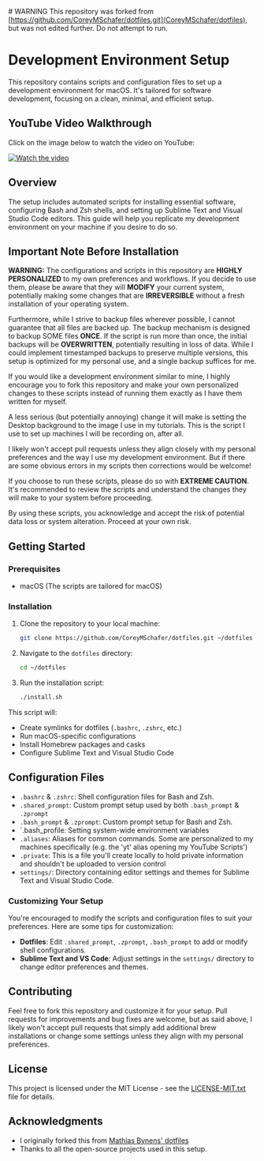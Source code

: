 # WARNING
This repository was forked from [https://github.com/CoreyMSchafer/dotfiles.git](CoreyMSchafer/dotfiles), but was not edited further. Do not attempt to run.

# Development Environment Setup

This repository contains scripts and configuration files to set up a development environment for macOS. It's tailored for software development, focusing on a clean, minimal, and efficient setup.

## YouTube Video Walkthrough

Click on the image below to watch the video on YouTube:

[![Watch the video](https://img.youtube.com/vi/ra5kMCXO-6I/0.jpg)](https://youtu.be/ra5kMCXO-6I)

## Overview

The setup includes automated scripts for installing essential software, configuring Bash and Zsh shells, and setting up Sublime Text and Visual Studio Code editors. This guide will help you replicate my development environment on your machine if you desire to do so.

## Important Note Before Installation

**WARNING:** The configurations and scripts in this repository are **HIGHLY PERSONALIZED** to my own preferences and workflows. If you decide to use them, please be aware that they will **MODIFY** your current system, potentially making some changes that are **IRREVERSIBLE** without a fresh installation of your operating system.

Furthermore, while I strive to backup files wherever possible, I cannot guarantee that all files are backed up. The backup mechanism is designed to backup SOME files **ONCE**. If the script is run more than once, the initial backups will be **OVERWRITTEN**, potentially resulting in loss of data. While I could implement timestamped backups to preserve multiple versions, this setup is optimized for my personal use, and a single backup suffices for me.

If you would like a development environment similar to mine, I highly encourage you to fork this repository and make your own personalized changes to these scripts instead of running them exactly as I have them written for myself.

A less serious (but potentially annoying) change it will make is setting the Desktop background to the image I use in my tutorials. This is the script I use to set up machines I will be recording on, after all.

I likely won't accept pull requests unless they align closely with my personal preferences and the way I use my development environment. But if there are some obvious errors in my scripts then corrections would be welcome!

If you choose to run these scripts, please do so with **EXTREME CAUTION**. It's recommended to review the scripts and understand the changes they will make to your system before proceeding.

By using these scripts, you acknowledge and accept the risk of potential data loss or system alteration. Proceed at your own risk.

## Getting Started

### Prerequisites

-  macOS (The scripts are tailored for macOS)

### Installation

1. Clone the repository to your local machine:
   ```sh
   git clone https://github.com/CoreyMSchafer/dotfiles.git ~/dotfiles
   ```
2. Navigate to the `dotfiles` directory:
   ```sh
   cd ~/dotfiles
   ```
3. Run the installation script:
   ```sh
   ./install.sh
   ```

This script will:

-  Create symlinks for dotfiles (`.bashrc`, `.zshrc`, etc.)
-  Run macOS-specific configurations
-  Install Homebrew packages and casks
-  Configure Sublime Text and Visual Studio Code

## Configuration Files

-  `.bashrc` & `.zshrc`: Shell configuration files for Bash and Zsh.
-  `.shared_prompt`: Custom prompt setup used by both `.bash_prompt` & `.zprompt`
-  `.bash_prompt` & `.zprompt`: Custom prompt setup for Bash and Zsh.
-  `.bash_profile: Setting system-wide environment variables
-  `.aliases`: Aliases for common commands. Some are personalized to my machines specifically (e.g. the 'yt' alias opening my YouTube Scripts')
-  `.private`: This is a file you'll create locally to hold private information and shouldn't be uploaded to version control
-  `settings/`: Directory containing editor settings and themes for Sublime Text and Visual Studio Code.

### Customizing Your Setup

You're encouraged to modify the scripts and configuration files to suit your preferences. Here are some tips for customization:

-  **Dotfiles**: Edit `.shared_prompt`, `.zprompt`, `.bash_prompt` to add or modify shell configurations.
-  **Sublime Text and VS Code**: Adjust settings in the `settings/` directory to change editor preferences and themes.

## Contributing

Feel free to fork this repository and customize it for your setup. Pull requests for improvements and bug fixes are welcome, but as said above, I likely won't accept pull requests that simply add additional brew installations or change some settings unless they align with my personal preferences.

## License

This project is licensed under the MIT License - see the [LICENSE-MIT.txt](LICENSE-MIT.txt) file for details.

## Acknowledgments

-  I originally forked this from [Mathias Bynens' dotfiles](https://github.com/mathiasbynens/dotfiles)
-  Thanks to all the open-source projects used in this setup.
